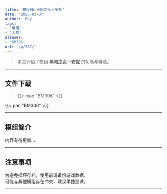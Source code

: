 ```yaml
---
title: 'BM306-黑暗之女－安妮'
date: '2025-03-07'
author: 'Bny'
tags:
- '模组'
- '人物'
aliases:
- 'BM306'
url: '/p/787/'
---
```


> 本文介绍了模组 **黑暗之女－安妮** 的功能与特点。

---

## 文件下载  

> {{< mod "BM306" >}}  

{{< pan "BM306" >}}  

---

## 模组简介

>  
内容有待更新...  

---

## 注意事项

>  
为避免损坏存档，使用前请备份游戏数据。  
可能与其他模组存在冲突，建议单独测试。  

---

